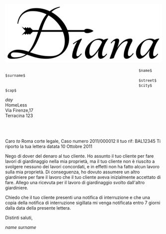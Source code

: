 ![](..\assets\logo.png)

    															$name$ $surname$
    															$street$
    															$city$ $cap$

$day$ \
HomeLess \
Via Firenze,17 \
Terracina 123

\
\
\
Caro $to$
Roma corte legale, Caso numero 2011/000012
Il tuo rif: BAL12345
Ti riporto la tua lettera datata 10 Ottobre 2011

Nego di dover del denaro al tuo cliente. Ho assunto il tuo cliente per fare lavori di giardinaggio nella mia proprietà, ma il tuo cliente non è riuscito a svolgere nessuno dei lavori concordati, e in effetti non ha fatto alcun lavoro sulla mia proprietà.
Di conseguenza, ho dovuto assumere un altro giardiniere per fare il lavoro che il tuo cliente aveva inizialmente accettato di fare. Allego una ricevuta per il lavoro di giardinaggio svolto dall'altro giardiniere.

Chiedo che il tuo cliente presenti una notifica di interruzione e che una copia della notifica di interruzione sigillata mi venga notificata entro 7 giorni dalla data della presente lettera.

Distinti saluti,

$name$ $surname$
